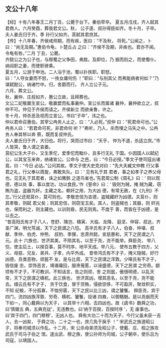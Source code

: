 ## 文公十八年

【经】十有八年春王二月丁丑，公薨于台下。秦伯荦卒。
夏五月戊戌，齐人弑其君商人。六月癸酉，葬我君文公。秋，
公子遂、叔孙得臣如齐。冬十月，子卒。夫人姜氏归于齐。季
孙行父如齐。莒弑其君庶其。  
【传】十八年春，齐侯戒师期，而有疾，医曰：“不及秋，
将死。”公闻之，卜曰：“尚无及期。”惠伯令龟，卜楚丘占
之曰：“齐侯不及期，非疾也。君亦不闻。令龟有咎。”二月
丁丑，公薨。  
齐懿公之为公子也，与邴蜀之父争田，弗胜。及即位，乃
掘而刖之，而使蜀仆。纳阎职之妻，而使职骖乘。  
夏五月，公游于申池。二人浴于池，蜀以扑抶职。职怒。  
曰：“人夺女妻而不怒，一抶女庸何伤 ！”职曰：“与刖其父
而弗能病者何如？”乃谋弑懿公，纳诸竹中。归，舍爵而行。
齐人立公子元。  
六月，葬文公。  
秋，襄仲、庄叔如齐，惠公立故，且拜葬也。  
文公二妃敬赢生宣公。敬赢嬖而私事襄仲。宣公长而属诸
襄仲，襄仲欲立之，叔仲不可。仲见于齐侯而请之。齐侯新立
而欲亲鲁，许之。  
冬十月，仲杀恶及视而立宣公。书曰“子卒”，讳之也。  
仲以君命召惠伯。其宰公冉务人止之，曰：“入必死。”叔仲
曰：“死君命可也。”公冉务人曰：“若君命可死，非君命何
听？”弗听，乃入，杀而埋之马矢之中。公冉务人奉其帑以奔
蔡，既而复叔仲氏。  
夫人姜氏归于齐，大归也。将行，哭而过市曰：“天乎，
仲为不道，杀适立庶。”市人皆哭，鲁人谓之哀姜。  
莒纪公生大子仆，又生季佗，爱季佗而黜仆，且多行无礼
于国。仆因国人以弑纪公，以其宝玉来奔，纳诸宣公。公命与
之邑，曰：“今日必授。”季文子使司寇出诸竟，曰：“今日
必达。”公问其故。季文子使大史克对曰：“先大夫臧文仲教
行父事君之礼，行父奉以周旋，弗敢失队。曰：‘ 见有礼于其
君者，事之如孝子之养父母也。见无礼于其君者，诛之如鹰鹯
之逐鸟雀也。’先君周公制《周礼》曰：‘ 则以观德，德以处
事，事以度功，功以食民。’作《誓命》曰：‘ 毁则为贼，掩
贼为藏，窃贿为盗，盗器为奸。主藏之名，赖奸之用，为大凶
德，有常无赦，在《九刑》不忘。’行父还观莒仆，莫可则也。
孝敬忠信为吉德，盗贼藏奸为凶德。夫莒仆，则其孝敬，则弑
君父矣；则其忠信，则窃宝玉矣。其人，则盗贼也；其器，则
奸兆也，保而利之，则主藏也。以训则昏，民无则焉。不度于
善，而皆在于凶德，是以去之。  
“昔高阳氏有才子八人，苍舒、隤岂、檮寅、大临、龙降、
庭坚、仲容、叔达，齐圣广渊，明允笃诚，天下之民谓之八恺。
高辛氏有才子八人，伯奋、仲堪、叔献、季仲、伯虎、仲熊、
叔豹、季狸，忠肃共懿，宣慈惠和，天下之民谓之八元。此十
六族也，世济其美，不陨其名，以至于尧，尧不能举。舜臣尧，
举八恺，使主后土，以揆百事，莫不时序，地平天成。举八元，
使布五教于四方，父义、母慈、兄友、弟共、子孝，内平外成。
昔帝鸿氏有不才子，掩义隐贼，好行凶德，丑类恶物，顽嚚不
友，是与比周，天下之民谓之浑敦。少嗥氏有不才子，毁信废
忠，崇饰恶言，靖谮庸回，服谗蒐慝，以诬盛德，天下之民谓
之穷奇。颛顼有不才子，不可教训，不知话言，告之则顽，舍
之则嚚，傲很明德，以乱天常，天下之民谓之檮杌。此三族也，
世济其凶，增其恶名，以至于尧，尧不能去。缙云氏有不才子，
贪于饮食，冒于货贿，侵欲崇侈，不可盈厌，聚敛积实，不知
纪极，不分孤寡，不恤穷匮，天下之民以比三凶，谓之饕餮。
舜臣尧，宾于四门，流四凶族浑敦、穷奇、檮杌、饕餮，投诸
四裔，以御魑魅。是以尧崩而天下如一，同心戴舜以为天子，
以其举十六相，去四凶也。故《虞书》数舜之功，曰‘慎徽五
典，五典克従’，无违教也。曰‘纳于百揆，百揆时序 ’，无
废事也。曰‘宾于四门，四门穆穆’，无凶人也。
舜有大功二十而为天子，今行父虽未获一吉人，去一凶矣，
于舜之功，二十之一也，庶几免于戾乎 ！”
宋武氏之族道昭公子，将奉司城须以作乱。十二月，宋
公杀母弟须及昭公子，使戴、庄、桓之族攻武氏于司马子伯之
馆。遂出武、穆之族，使公孙师为司城，公子朝卒，使乐吕为
司寇，以靖国人。  



